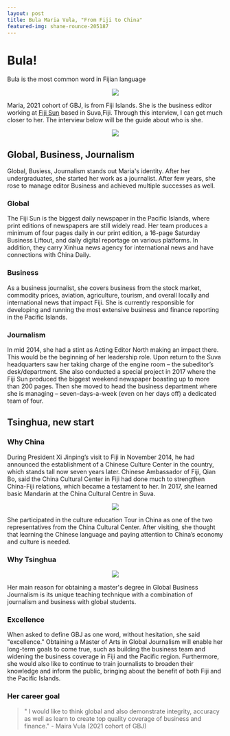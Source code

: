 ```yaml
---
layout: post
title: Bula Maria Vula, "From Fiji to China"
featured-img: shane-rounce-205187
---
```

# Bula!

<text align="center">Bula is the most common word in Fijian language</text>
<p align="center"><a href="http://www.southpacificweddings.com.au/wp-content/uploads/2018/12/Bula-Fiji2.jpg"><img src="http://www.southpacificweddings.com.au/wp-content/uploads/2018/12/Bula-Fiji2.jpg" type="image"></a></p>

Maria, 2021 cohort of GBJ, is from Fiji Islands. She is the business editor working at [Fiji Sun](https://fijisun.com.fj/) based in Suva,Fiji. 
Through this interview, I can get much closer to her. The interview below will be the guide about who is she. 

<p align="center"><a href="https://www.linkpicture.com/view.php?img=LPic615837697d1681691808356"><img src="https://www.linkpicture.com/q/스크린샷-2021-10-02-오후-6.26.47.png" type="image"></a></p>

## Global, Business, Journalism 

Global, Busiess, Journalism stands out Maria's identity. After her undergraduates, she started her work as a journalist. After few years, she rose to manage editor Business and achieved multiple successes as well. 

### Global 

The Fiji Sun is the biggest daily newspaper in the Pacific Islands, where print editions of newspapers are still widely read. Her team produces a minimum of four pages daily in our print edition, a 16-page Saturday Business Liftout, and daily digital reportage on various platforms. In addition, they carry Xinhua news agency for international news and have connections with China Daily.

### Business

As a business journalist, she covers business from the stock market, commodity prices, aviation, agriculture, tourism, and overall locally and international news that impact Fiji. She is currently responsible for developing and running the most extensive business and finance reporting in the Pacific Islands.  

### Journalism 

 In mid 2014, she had a stint as Acting Editor North making an impact there. This would be the beginning of her leadership role. Upon return to the Suva headquarters saw her taking charge of the engine room – the subeditor’s desk/department. She also conducted a special project in 2017 where the Fiji Sun produced the biggest weekend newspaper boasting up to more than 200 pages. Then she moved to head the business department where she is managing – seven-days-a-week (even on her days off) a dedicated team of four.


## Tsinghua, new start 

### Why China

During President Xi Jinping’s visit to Fiji in November 2014, he had announced the establishment of a Chinese Culture Center in the country, which stands tall now seven years later. Chinese Ambassador of Fiji, Qian Bo, said the China Cultural Center in Fiji had done much to strengthen China-Fiji relations, which became a testament to her. In 2017, she learned basic Mandarin at the China Cultural Centre in Suva.

<p align="center"><a href="http://images.china.cn/attachement/jpg/site1007/20150716/001aa0ba3c161711532504.jpg"><img src="http://images.china.cn/attachement/jpg/site1007/20150716/001aa0ba3c161711532504.jpg" type="image"></a></p>

She participated in the culture education Tour in China as one of the two representatives from the China Cultural Center. After visiting, she thought that learning the Chinese language and paying attention to China’s economy and culture is needed.  


### Why Tsinghua 
<p align="center"><a href="https://www.tsinghua.edu.cn/en/image/xinjiatihuanjjide02.jpg"><img src="https://www.tsinghua.edu.cn/en/image/xinjiatihuanjjide02.jpg" type="image"></a></p>

Her main reason for obtaining a master's degree in Global Business Journalism is its unique teaching technique with a combination of journalism and business with global students.

### Excellence 

When asked to define GBJ as one word, without hesitation, she said "excellence." Obtaining a Master of Arts in Global Journalism will enable her long-term goals to come true, such as building the business team and widening the business coverage in Fiji and the Pacific region. Furthermore, she would also like to continue to train journalists to broaden their knowledge and inform the public, bringing about the benefit of both Fiji and the Pacific Islands.

### Her career goal 

<Blockquote>
" I would like to think global and also demonstrate integrity, accuracy as well as learn to create top quality coverage of business and finance." 
 - Maira Vula (2021 cohort of GBJ)
</Blockquote>



